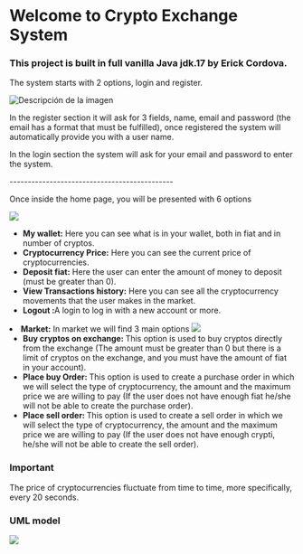 <h1>Welcome to Crypto Exchange System</h1>
<h3>This project is built in full vanilla Java jdk.17 by Erick Cordova.</h3>
<p>The system starts with 2 options, login and register.</p>
<img src="https://github.com/user-attachments/assets/2c432392-f369-4513-b701-e5981557709a" alt="Descripción de la imagen" align="center"/>

<p>In the register section it will ask for 3 fields, name, email and password (the email has a format that must be fulfilled), once registered the system will automatically provide you with a user name.</p>
<p>In the login section the system will ask for your email and password to enter the system.</p>

<label>---------------------------------------------</label>

<p>Once inside the home page, you will be presented with 6 options</p>
<img src="https://github.com/user-attachments/assets/8fa67b7a-cf0a-481b-9ce4-acab25a92daf">
<ul>
  <li><b>My wallet:</b> Here you can see what is in your wallet, both in fiat and in number of cryptos.</li>
  <li><b>Cryptocurrency Price:</b> Here you can see the current price of cryptocurrencies.</li>
  <li><b>Deposit fiat:</b> Here the user can enter the amount of money to deposit (must be greater than 0).</li>
  <li><b>View Transactions history:</b> Here you can see all the cryptocurrency movements that the user makes in the market.</li>
  <li><b>Logout :</b>A login to log in with a new account or more.</ul>
  <li><b>Market:</b> In market we will find 3 main options
    <img src="https://github.com/user-attachments/assets/6c1790ef-3231-41a7-ba49-1f99f66af3cf">
  <ul>
    <li><b>Buy cryptos on exchange: </b>This option is used to buy cryptos directly from the exchange (The amount must be greater than 0 but there is a limit of cryptos on the exchange, and you must have the amount of fiat in your account).</li>
    <li><b>Place buy Order: </b>This option is used to create a purchase order in which we will select the type of cryptocurrency, the amount and the maximum price we are willing to pay (If the user does not have enough fiat he/she will not be able to create the purchase order).</li>
    <li><b>Place sell order: </b>This option is used to create a sell order in which we will select the type of cryptocurrency, the amount and the maximum price we are willing to pay (If the user does not have enough crypti, he/she will not be able to create the sell order).</li>
  </ul>
  </li>
</ul>

<h3>Important</h3>
<p>The price of cryptocurrencies fluctuate from time to time, more specifically, every 20 seconds.</p>

<h3>UML model</h3>
<img src="https://github.com/user-attachments/assets/ee0f7f90-ae0d-4357-ac80-e783a7c32e03"> 
